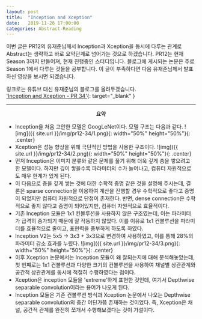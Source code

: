 ```yaml
---
layout: post
title:  "Inception and Xception"
date:   2019-11-26 17:00:00
categories: Abstract-Reading
---
```

이번 글은 PR12의 유재준님께서 Inception과 Xception을 동시에 다루는 관계로 Abstract는 생략하고 바로 요약단계로 넘어가는 것으로 하겠습니다. PR12는 현재 Season 3까지 만들어져, 현재 진행중인 스터디입니다. 블로그에 게시되는 논문은 주로 Season 1에서 다루는 것들을 공부합니다. 이 글이 부족하다면 다음 유재준님께서 발표하신 영상을 보시면 되겠습니다. <br>

링크로는 유튜브 대신 유재준님의 블로그를 올려두겠습니다. <br>
['Inception and Xception - PR 34'](http://jaejunyoo.blogspot.com/2018/02/pr12-video-34-inception-and-xception.html){: target="_blank" }<br>
<hr>

**<center>요약</center>**
+ Inception을 처음 고안한 모델은 GoogLeNet이다. 모델 구조는 다음과 같다.
![img]({{ site.url }}/img/pr12-34/1.png){: width="50%" height="50%"}{: .center}
+ Xception은 성능 향상을 위해 극단적인 방법을 사용한 구조이다.
![img]({{ site.url }}/img/pr12-34/2.png){: width="50%" height="50%"}{: .center}
+ 먼저 Inception은 이미지 분류와 같은 문제를 풀기 위해 더욱 깊게 층을 쌓으려고 한 모델이다. 하지만 깊이 쌓을수록 파라미터의 수가 늘어나고, 컴퓨터 자원적으로도 매우 한계가 있게 된다.
+ 이 다음으로 층을 깊게 쌓는 것에 대한 수학적 증명 같은 것을 설명해 주시는데, 결론은 sparse connection을 이용하여 계산을 진행할 경우 수학적으로 좋다고 증명이 되었지만 컴퓨터 자원적으로 단점이 존재한다. 반면, dense connection은 수학적으로 좋지 않다고 증명이 되어있지만, 컴퓨터 자원적으로 효율적이다.
+ 기존 Inception 모듈은 1x1 컨볼루션을 사용하지 않은 구조였는데, 이는 파라미터가 급격히 증가되기 때문에 잘 작동하지 않았다. 이를 이유로 1x1 컨볼루션을 파라미터를 효율적으로 줄이고, 표현력을 풍부하게 하도록 하였다.
+ Inception V2는 5x5 -> 3x3 + 3x3으로 변경하여 사용하였고, 이를 통해 28%의 파라미터 감소 효과를 누렸다.
![img]({{ site.url }}/img/pr12-34/3.png){: width="50%" height="50%"}{: .center}
+ 이후 Xception 논문에서는 Inception 모듈이 왜 잘되는지에 대해 분석해놓았는데, 첫 번쨰로는 1x1 컨볼루션과 다양한 크기의 컨볼루션을 사용하여 채널별 상관관계와 공간적 상관관계를 동시에 적절히 수행하였다는 점이다.
+ Xception은 inception 모듈을 'extreme'하게 표현한 것인데, 여기서 Depthwise separable convolution이라는 용어가 나오게 된다.
+ Inception 모듈은 기존 컨볼루션 방식과 Xception 논문에서 나오는 Depthwise separable convolution의 중간 어딘가쯤 존재하는 것이었다. 즉, Xception은 채널, 공간적 관계를 완전히 쪼개서 수행해보겠다는 것이 가설이다.
